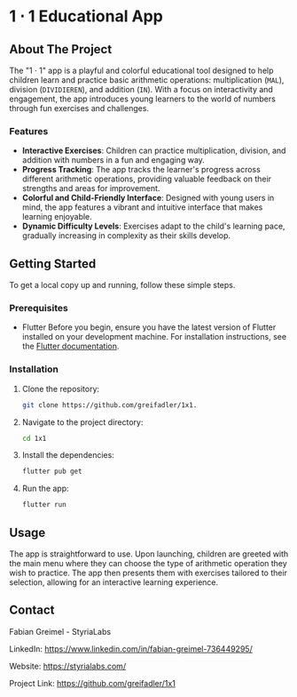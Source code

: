 # 1 ⋅ 1 Educational App

## About The Project

The "1 ⋅ 1" app is a playful and colorful educational tool designed to help children learn and practice basic arithmetic operations: multiplication (`MAL`), division (`DIVIDIEREN`), and addition (`IN`). With a focus on interactivity and engagement, the app introduces young learners to the world of numbers through fun exercises and challenges.

### Features

- **Interactive Exercises**: Children can practice multiplication, division, and addition with numbers in a fun and engaging way.
- **Progress Tracking**: The app tracks the learner's progress across different arithmetic operations, providing valuable feedback on their strengths and areas for improvement.
- **Colorful and Child-Friendly Interface**: Designed with young users in mind, the app features a vibrant and intuitive interface that makes learning enjoyable.
- **Dynamic Difficulty Levels**: Exercises adapt to the child's learning pace, gradually increasing in complexity as their skills develop.

## Getting Started

To get a local copy up and running, follow these simple steps.

### Prerequisites

- Flutter
  Before you begin, ensure you have the latest version of Flutter installed on your development machine. For installation instructions, see the [Flutter documentation](https://flutter.dev/docs/get-started/install).

### Installation

1. Clone the repository:
   ```sh
   git clone https://github.com/greifadler/1x1.

2. Navigate to the project directory:
   ```sh
   cd 1x1

3. Install the dependencies:
   ```sh
   flutter pub get

4. Run the app:
   ```sh
   flutter run

## Usage

The app is straightforward to use. Upon launching, children are greeted with the main menu where they can choose the type of arithmetic operation they wish to practice. The app then presents them with exercises tailored to their selection, allowing for an interactive learning experience.

## Contact

Fabian Greimel - StyriaLabs

LinkedIn: https://www.linkedin.com/in/fabian-greimel-736449295/

Website: https://styrialabs.com/

Project Link: https://github.com/greifadler/1x1